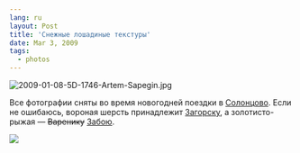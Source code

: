 ```yaml
---
lang: ru
layout: Post
title: 'Снежные лошадиные текстуры'
date: Mar 3, 2009
tags:
  - photos
---
```


![2009-01-08-5D-1746-Artem-Sapegin.jpg](photo://719)

Все фотографии сняты во время новогодней поездки в [Солонцово](http://morning.photos/albums/solontsovo/ "Фотографии из Солонцово"). Если не ошибаюсь, вороная шерсть принадлежит [Загорску](http://solontsovo-horse.ru/horses/zagorsk.html "Вороной мерин Загорск"), а золотисто-рыжая — ~~Варенику~~ [Забою](http://solontsovo-horse.ru/horses/zaboy.html "Золотисто-рыжий мерин Забой").

<!--more-->

![](/images/blog/2009-01-07-5D-1394-Artem-Sapegin.jpg)
